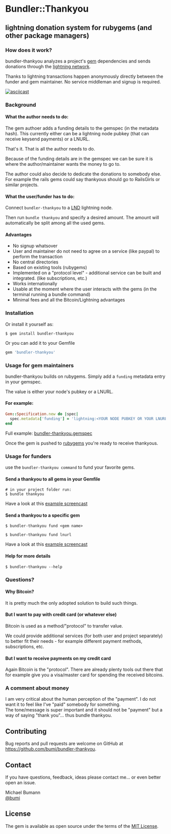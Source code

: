 

# Bundler::Thankyou
## lightning donation system for rubygems (and other package managers)

### How does it work?

bundler-thankyou analyzes a project's [gem](https://rubygems.org/) dependencies and sends donations through the [lightning network](http://lightning.network/). 

Thanks to lightning transactions happen anonymously directly between the funder and gem maintainer. No service middleman and signup is required. 

[![asciicast](https://asciinema.org/a/9MfCfcKLaKu4mp4lT9w4XHr2d.svg)](https://asciinema.org/a/9MfCfcKLaKu4mp4lT9w4XHr2d)

### Background

#### What the author needs to do:

The gem authoer adds a funding details to the gemspec (in the metadata hash). This currently either can be a lightning node pubkey (that can receive keysend payments) or a LNURL.

That's it. That is all the author needs to do. 

Because of the funding details are in the gemspec we can be sure it is where the author/maintainer wants the money to go to. 

The author could also decide to dedicate the donations to somebody else. For example the rails gems could say thankyous should go to RailsGirls or similar projects. 

#### What the user/funder has to do:

Connect `bundler-thankyou` to a [LND](https://github.com/lightningnetwork/lnd) lightning node.

Then run `bundle thankyou` and specify a desired amount. The amount will automatically be split among all the used gems.

#### Advantages

* No signup whatsover
* User and maintainer do not need to agree on a service (like paypal) to perform the transaction
* No central directories
* Based on existing tools (rubygems)
* Implemented on a "protocol level" - additional service can be built and integrated. (like subscriptions, etc.)
* Works internationally
* Usable at the moment where the user interacts with the gems (in the terminal running a bundle command)
* Minimal fees and all the Bitcoin/Lightning advantages



### Installation

Or install it yourself as:

    $ gem install bundler-thankyou

Or you can add it to your Gemfile

```ruby
gem 'bundler-thankyou'
```

### Usage for gem maintainers

bundler-thankyou builds on rubygems. Simply add a `funding` metadata entry in your gemspec.

The value is either your node's pubkey or a LNURL. 

#### For example:

```ruby
Gem::Specification.new do |spec|
  spec.metadata['funding'] = 'lightning:<YOUR NODE PUBKEY OR YOUR LNURL'
end
```

Full example: [bundler-thankyou.gemspec](https://github.com/bumi/bundler-thankyou/blob/01094cc4333be6ce65888de6ba0c4b1ff31ee384/bundler-thankyou.gemspec#L18)

Once the gem is pushed to [rubygems](https://rubygems.org) you're ready to receive thankyous.

### Usage for funders

use the `bundler-thankyou command` to fund your favorite gems.

#### Send a thankyou to all gems in your Gemfile

    # in your project folder run:
    $ bundle thankyou 

Have a look at this [example screencast](https://asciinema.org/a/9MfCfcKLaKu4mp4lT9w4XHr2d)

#### Send a thankyou to a specific gem

    $ bundler-thankyou fund <gem name>
    
    $ bundler-thankyou fund lnurl
    
Have a look at this [example screencast](https://asciinema.org/a/Aki6htjyMcl3MbIWNUv7S1YgH)


#### Help for more details

    $ bundler-thankyou --help


### Questions?

#### Why Bitcoin? 

It is pretty much the only adopted solution to build such things.

#### But I want to pay with credit card (or whatever else)

Bitcoin is used as a method/"protocol" to transfer value. 

We could provide additional services (for both user and project separately) to better fit their needs - for example different payment methods, subscriptions, etc. 

#### But I want to receive payments on my credit card

Again Bitcoin is the "protocol". There are already plenty tools out there that for example give you a visa/master card for spending the received bitcoins. 

### A comment about money

I am very critical about the human perception of the "payment". I do not want it to feel like I've "paid" somebody for something.   
The tone/message is super important and it should not be "payment" but a way of saying "thank you"... thus bundle thankyou. 


## Contributing

Bug reports and pull requests are welcome on GitHub at https://github.com/bumi/bundler-thankyou.


## Contact

If you have questions, feedback, ideas please contact me... or even better open an issue. 

Michael Bumann  
[@bumi](http://twitter.com/bumi)  

## License

The gem is available as open source under the terms of the [MIT License](https://opensource.org/licenses/MIT).
